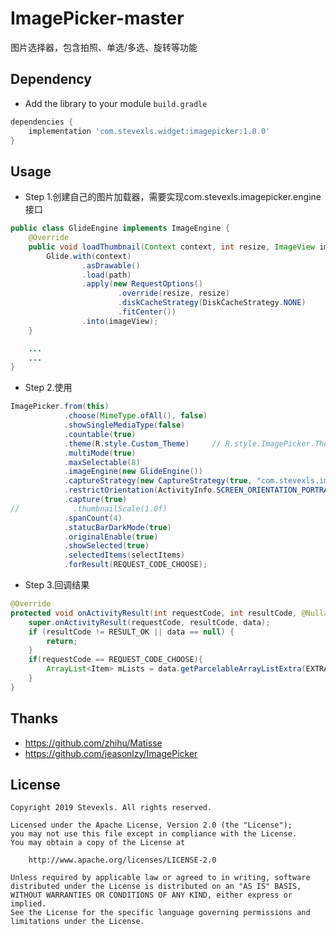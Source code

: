 # ImagePicker-master
图片选择器，包含拍照、单选/多选、旋转等功能

## Dependency
- Add the library to your module `build.gradle`
```gradle
dependencies {
	implementation 'com.stevexls.widget:imagepicker:1.0.0'
}
```
## Usage
- Step 1.创建自己的图片加载器，需要实现com.stevexls.imagepicker.engine接口
```java
public class GlideEngine implements ImageEngine {
    @Override
    public void loadThumbnail(Context context, int resize, ImageView imageView, String path) {
        Glide.with(context)
                .asDrawable()
                .load(path)
                .apply(new RequestOptions()
                        .override(resize, resize)
                        .diskCacheStrategy(DiskCacheStrategy.NONE)
                        .fitCenter())
                .into(imageView);
    }

    ...
    ...
}
```

- Step 2.使用
```java
ImagePicker.from(this)
            .choose(MimeType.ofAll(), false)
            .showSingleMediaType(false)
            .countable(true)
            .theme(R.style.Custom_Theme)     // R.style.ImagePicker.Theme
            .multiMode(true)
            .maxSelectable(8)
            .imageEngine(new GlideEngine())
            .captureStrategy(new CaptureStrategy(true, "com.stevexls.imagepickerdemo.fileprovider", "ImagePicker/Pictures"))
            .restrictOrientation(ActivityInfo.SCREEN_ORIENTATION_PORTRAIT)
            .capture(true)
//            .thumbnailScale(1.0f)
            .spanCount(4)
            .statucBarDarkMode(true)
            .originalEnable(true)
            .showSelected(true)
            .selectedItems(selectItems)
            .forResult(REQUEST_CODE_CHOOSE);
```

- Step 3.回调结果
```java
@Override
protected void onActivityResult(int requestCode, int resultCode, @Nullable Intent data) {
    super.onActivityResult(requestCode, resultCode, data);
    if (resultCode != RESULT_OK || data == null) {
        return;
    }
    if(requestCode == REQUEST_CODE_CHOOSE){
        ArrayList<Item> mLists = data.getParcelableArrayListExtra(EXTRA_RESULT_SELECTION);
    }
}
```

## Thanks
- https://github.com/zhihu/Matisse
- https://github.com/jeasonlzy/ImagePicker

## License

    Copyright 2019 Stevexls. All rights reserved.

    Licensed under the Apache License, Version 2.0 (the "License");
    you may not use this file except in compliance with the License.
    You may obtain a copy of the License at

        http://www.apache.org/licenses/LICENSE-2.0

    Unless required by applicable law or agreed to in writing, software
    distributed under the License is distributed on an "AS IS" BASIS,
    WITHOUT WARRANTIES OR CONDITIONS OF ANY KIND, either express or implied.
    See the License for the specific language governing permissions and
    limitations under the License.
